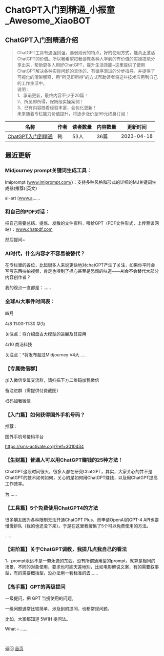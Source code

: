 # ChatGPT入门到精通_小报童_Awesome_XiaoBOT

## ChatGPT入门到精通介绍
> ChatGPT工具有遇强则强，遇弱则弱的特点，好的使用方式，能真正激活ChatGPT的价值。所以我希望把我请教各种人学到的有价值的实操技能分享出来，帮助更多人用好ChatGPT，提升生活效能~这里提供了使用ChatGPT解决各种实际问题的具体的、有循序渐进的分步指导，并提供了可视化的清晰解释，用“所见即所得”的方式帮助读者将这些技术应用到自己的工作生活中。    
说明：    
1、承诺更新，最终内容不少于20篇！    
2、所见即所得，保姆级实操案例！    
3、已有内容随着经验丰富，会优化更新！    
未来随着专栏能力价值提升，将逐步涨价至99元终身订阅！  
  


|名称|作者|读者数量|内容数量|更新时间|
|---|---|---|---|---|
|[ChatGPT入门到精通](https://xiaobot.net/p/ChatGPTcourse?refer=9c3f1c95-a052-465a-9902-f6d75080262a)|韩|53人|36篇|2023-04-18|

## 最近更新
### Midjourney prompt关键词生成工具：

Imiprompt (www.imiprompt.com/)：支持多种风格和形式的详细的MJ关键词生成器(推荐)(英文)

ai-art (www.a......

### 和自己的PDF对话：

把自己需要总结、提炼、发散的文件资料，喂给GPT（PDF文件形式，上传至该网站）：www.chatpdf.com

然后提问~

### AI时代，什么内容才不容易被替代？

在专栏里的各位，比起很多人来说更快地对chatGPT产生了关注，如果你平时会写写东西拍拍视频，肯定也嗅到了担心甚至是恐慌的味道——AI会不会替代大部分内容创作者？

我的观点一直都是：......

### 全球Ai大事件时间表：

四月

4/8 11:00-11:30 华为

关注点：将介绍盘古大模型的进展及其应用

4/10 商汤科技

关注点：*将发布超过Midjourney V4大......

### 【专属微信群】

加入微信专属交流群，请扫描下方二维码加我微信

备注进群（需提供付费截图）

扫码加我微信

### 【入门篇】如何获得国外手机号码？

推荐：

国外手机号接码平台

https://sms-activate.org/?ref=3010434

### 【生财篇】普通人可以用ChatGPT赚钱的25种方法！

ChatGPT这段时间很火，很多人都在研究ChatGPT，其实，大家关心的并不是ChatGPT的技术如何如何，关心的是如何用ChatGPT赚钱，以及用ChatGPT提高工作效率。

为......

### 【工具篇】5个免费使用ChatGPT4的方法

很多朋友因为各种限制无法开通ChatGPT Plus，而申请OpenAI的GPT-4
API也要慢慢排队（我的也还没下来）。于是在这里我搜集了5个可以免费使用的方法。

......

### 【进阶篇】关于ChatGPT调教，我提几点我自己的看法

1、prompt永远不是一劳永逸的东西。没有所谓通用型的prompt，就算是相同的场景，不同的对象使用，要求也可能天差地别，比如电影解说文案，有的需要叙事型，有的需要概括型，没办法用一套标准的去......

### 【高手篇】GPT的两级提问

一级提问，把 GPT 当搜使用的问题。

一级问题通常比较简单，涉及到的提问，也都常规问题。

比如，大家都知道 5W1H 提问法。

What – ......


<a href="https://github.com/Reno9527/awesome-xiaobot" style="color: white; text-decoration: none;">awesome-xiaobot</a>

返回 [首页](../README.md)
